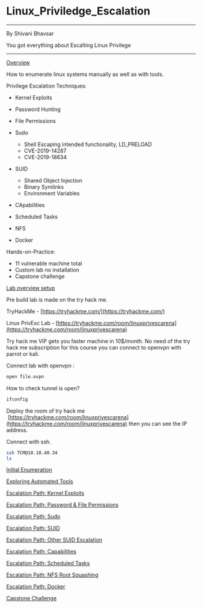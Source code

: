 # Linux_Priviledge_Escalation
---

By Shivani Bhavsar

You got everything about Escalting Linux Privilege

---

[Overview](https://www.notion.so/Overview-7ea1c33b8a0f4952976eba1e6f0c3a43)

How to enumerate linux systems manually as well as with tools.

Privilege Escalation Techniques:

- Kernel Exploits
- Password Hunting
- File Permissions
- Sudo
    - Shell Escaping intended functionality, LD_PRELOAD
    - CVE-2019-14287
    - CVE-2019-18634
    
- SUID
    - Shared Object Injection
    - Binary Symlinks
    - Environment Variables
- CApabilities
- Scheduled Tasks
- NFS
- Docker

Hands-on-Practice:

- 11 vulnerable machine total
- Custom lab no installation
- Capstone challenge

[Lab overview setup](https://www.notion.so/Lab-overview-setup-d969d75c7ce348608166937f3fa09941)

Pre build lab is made on the try hack me. 

TryHackMe - [https://tryhackme.com/](https://tryhackme.com/) 

Linux PrivEsc Lab - [https://tryhackme.com/room/linuxprivescarena](https://tryhackme.com/room/linuxprivescarena) 

Try hack me VIP gets you faster machine in 10$/month. No need of the try hack me subscription for this course you can connect to openvpn with parrot or kali.

Connect lab with openvpn :

```bash
open file.ovpn
```

How to check tunnel is open?

```bash
ifconfig
```

Deploy the room of try hack me  [https://tryhackme.com/room/linuxprivescarena](https://tryhackme.com/room/linuxprivescarena)  then you can see the IP address.

Connect with ssh.

```bash
ssh TCM@10.10.40.34
ls
```

[Initial Enumeration](https://www.notion.so/Initial-Enumeration-81c3e296214d49d4a320149f037280b0)

[Exploring Automated Tools](https://www.notion.so/Exploring-Automated-Tools-a12e98e4a7ea4fb08379da35d45d666c)

[Escalation Path: Kernel Exploits](https://www.notion.so/Escalation-Path-Kernel-Exploits-946236bec8734fa5a5d86bad7f6b9ec3)

[Escalation  Path: Password & File Permissions](https://www.notion.so/Escalation-Path-Password-File-Permissions-f396a9907a0b470987f940bf1f11522a)

[Escalation Path: Sudo](https://www.notion.so/Escalation-Path-Sudo-d71d46b20d5d49e282d06c30e0481df2)

[Escalation Path: SUID](https://www.notion.so/Escalation-Path-SUID-367a34f6fb504c5f87cc81a4a81e9f75)

[Escalation Path: Other SUID Escalation](https://www.notion.so/Escalation-Path-Other-SUID-Escalation-3499fe12053b4311a10829e18235c5f5)

[Escalation Path: Capabilities](https://www.notion.so/Escalation-Path-Capabilities-1d5f76d82b4e4f129ebaa6a6682a72e7)

[Escalation Path: Scheduled Tasks](https://www.notion.so/Escalation-Path-Scheduled-Tasks-e50e325782ce411e93226fc365cdfc0f)

[Escalation Path: NFS Root Squashing](https://www.notion.so/Escalation-Path-NFS-Root-Squashing-f307d8d8b80b491ab9011aebde96b4de)

[Escalation Path: Docker](https://www.notion.so/Escalation-Path-Docker-60cf38067b0d4cf9ab761975efd4f24a)

[Capstone Challenge](https://www.notion.so/Capstone-Challenge-5473fd2ee60a465f9a093ee8eac1e14f)
